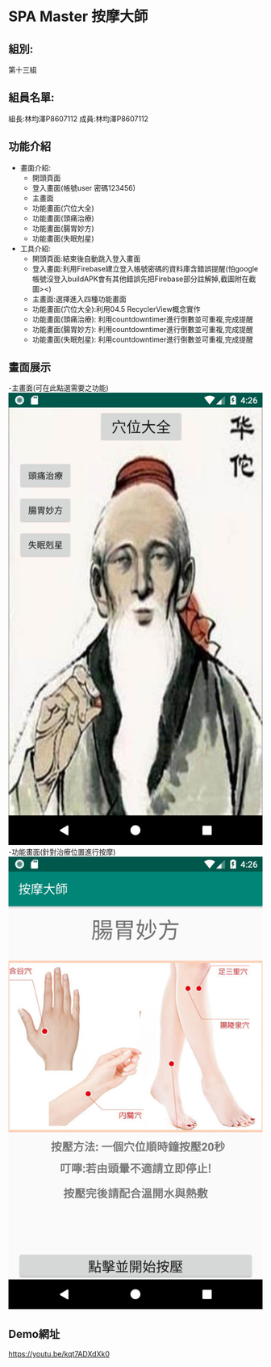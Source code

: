 # SPA Master 按摩大師
## 組別:
第十三組
## 組員名單:
組長:林均澤P8607112 成員:林均澤P8607112
## 功能介紹
- 畫面介紹:
    - 開頭頁面
    - 登入畫面(帳號user 密碼123456)
    - 主畫面
    - 功能畫面(穴位大全)
    - 功能畫面(頭痛治療)
    - 功能畫面(腸胃妙方)
    - 功能畫面(失眠剋星)
 - 工具介紹:
    - 開頭頁面:結束後自動跳入登入畫面
    - 登入畫面:利用Firebase建立登入帳號密碼的資料庫含錯誤提醒(怕google帳號沒登入buildAPK會有其他錯誤先把Firebase部分註解掉,截圖附在截圖><)
    - 主畫面:選擇進入四種功能畫面
    - 功能畫面(穴位大全):利用04.5 RecyclerView概念實作
    - 功能畫面(頭痛治療): 利用countdowntimer進行倒數並可重複,完成提醒
    - 功能畫面(腸胃妙方): 利用countdowntimer進行倒數並可重複,完成提醒
    - 功能畫面(失眠剋星): 利用countdowntimer進行倒數並可重複,完成提醒
## 畫面展示
-主畫面(可在此點選需要之功能)
![screenshots/mainactivity.png](screenshots/mainactivity.png)
-功能畫面(針對治療位置進行按摩)
![screenshots/function.png](screenshots/function.png)
 ## Demo網址
 https://youtu.be/kqt7ADXdXk0

